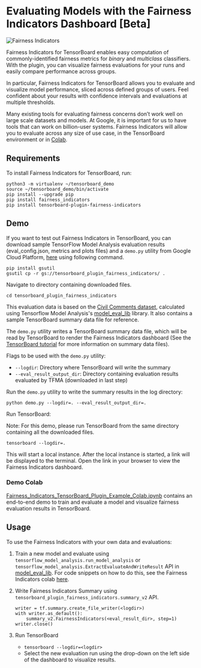# Evaluating Models with the Fairness Indicators Dashboard [Beta]

![Fairness Indicators](./images/fairness-indicators.png)

Fairness Indicators for TensorBoard enables easy computation of
commonly-identified fairness metrics for _binary_ and _multiclass_ classifiers.
With the plugin, you can visualize fairness evaluations for your runs and easily
compare performance across groups.

In particular, Fairness Indicators for TensorBoard allows you to evaluate and
visualize model performance, sliced across defined groups of users. Feel
confident about your results with confidence intervals and evaluations at
multiple thresholds.

Many existing tools for evaluating fairness concerns don’t work well on large
scale datasets and models. At Google, it is important for us to have tools that
can work on billion-user systems. Fairness Indicators will allow you to evaluate
across any size of use case, in the TensorBoard environment or in
[Colab](https://github.com/tensorflow/fairness-indicators).

## Requirements

To install Fairness Indicators for TensorBoard, run:

```
python3 -m virtualenv ~/tensorboard_demo
source ~/tensorboard_demo/bin/activate
pip install --upgrade pip
pip install fairness_indicators
pip install tensorboard-plugin-fairness-indicators
```

## Demo

If you want to test out Fairness Indicators in TensorBoard, you can download
sample TensorFlow Model Analysis evaluation results (eval_config.json, metrics
and plots files) and a `demo.py` utility from Google Cloud Platform,
[here](https://console.cloud.google.com/storage/browser/tensorboard_plugin_fairness_indicators/)
using following command.
```
pip install gsutil
gsutil cp -r gs://tensorboard_plugin_fairness_indicators/ .
```

Navigate to directory containing downloaded files.
```
cd tensorboard_plugin_fairness_indicators
```

This evaluation data is based on the
[Civil Comments dataset](https://www.kaggle.com/c/jigsaw-unintended-bias-in-toxicity-classification),
calculated using Tensorflow Model Analysis's
[model_eval_lib](https://github.com/tensorflow/model-analysis/blob/master/tensorflow_model_analysis/api/model_eval_lib.py)
library. It also contains a sample TensorBoard summary data file for reference.


The `demo.py` utility writes a TensorBoard summary data file, which will be read
by TensorBoard to render the Fairness Indicators dashboard (See the
[TensorBoard tutorial](https://github.com/tensorflow/tensorboard/blob/master/README.md)
for more information on summary data files).

Flags to be used with the `demo.py` utility:

-   `--logdir`: Directory where TensorBoard will write the summary
-   `--eval_result_output_dir`: Directory containing evaluation results
    evaluated by TFMA (downloaded in last step)

Run the `demo.py` utility to write the summary results in the log directory:

`python demo.py --logdir=. --eval_result_output_dir=.`

Run TensorBoard:

Note: For this demo, please run TensorBoard from the same directory containing
all the downloaded files.

`tensorboard --logdir=.`

This will start a local instance. After the local instance is started, a link
will be displayed to the terminal. Open the link in your browser to view the
Fairness Indicators dashboard.

### Demo Colab

[Fairness_Indicators_TensorBoard_Plugin_Example_Colab.ipynb](https://github.com/tensorflow/fairness-indicators/blob/master/g3doc/tutorials/Fairness_Indicators_TensorBoard_Plugin_Example_Colab.ipynb)
contains an end-to-end demo to train and evaluate a model and visualize fairness evaluation
results in TensorBoard.

## Usage

To use the Fairness Indicators with your own data and evaluations:

1.  Train a new model and evaluate using
    `tensorflow_model_analysis.run_model_analysis` or
    `tensorflow_model_analysis.ExtractEvaluateAndWriteResult` API in
    [model_eval_lib](https://github.com/tensorflow/model-analysis/blob/master/tensorflow_model_analysis/api/model_eval_lib.py).
    For code snippets on how to do this, see the Fairness Indicators colab
    [here](https://github.com/tensorflow/fairness-indicators).

2.  Write Fairness Indicators Summary using `tensorboard_plugin_fairness_indicators.summary_v2` API.

    ```
    writer = tf.summary.create_file_writer(<logdir>)
    with writer.as_default():
        summary_v2.FairnessIndicators(<eval_result_dir>, step=1)
    writer.close()
    ```

3.  Run TensorBoard

    -   `tensorboard --logdir=<logdir>`
    -   Select the new evaluation run using the drop-down on the left side of
        the dashboard to visualize results.
